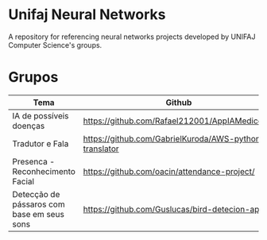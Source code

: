 # Unifaj Neural Networks
A repository for referencing neural networks projects developed by UNIFAJ Computer Science's groups.

# Grupos

| Tema         | Github         |
|------	|--------	|
|IA de possíveis doenças|https://github.com/Rafael212001/AppIAMedico.git|
|Tradutor e Fala|https://github.com/GabrielKuroda/AWS-python-translator|
|Presenca - Reconhecimento Facial|https://github.com/oacin/attendance-project/|
|Detecção de pássaros com base em seus sons|https://github.com/Guslucas/bird-detecion-app|
